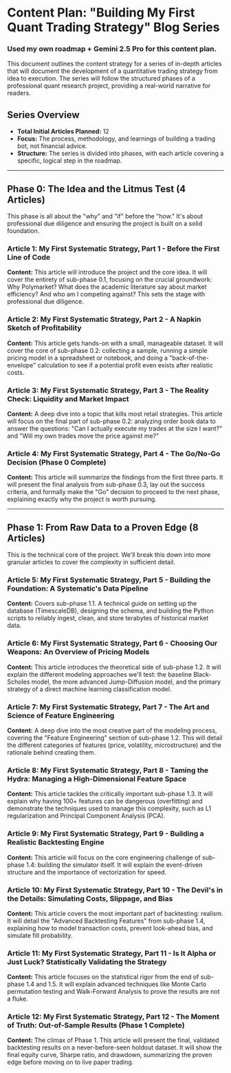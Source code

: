 # Content Plan: "Building My First Quant Trading Strategy" Blog Series

### Used my own roadmap + Gemini 2.5 Pro for this content plan.

This document outlines the content strategy for a series of in-depth articles that will document the development of a quantitative trading strategy from idea to execution. The series will follow the structured phases of a professional quant research project, providing a real-world narrative for readers.

## Series Overview

*   **Total Initial Articles Planned:** 12
*   **Focus:** The process, methodology, and learnings of building a trading bot, not financial advice.
*   **Structure:** The series is divided into phases, with each article covering a specific, logical step in the roadmap.

---

## Phase 0: The Idea and the Litmus Test (4 Articles)

This phase is all about the "why" and "if" before the "how." It's about professional due diligence and ensuring the project is built on a solid foundation.

### Article 1: My First Systematic Strategy, Part 1 - Before the First Line of Code

**Content:** This article will introduce the project and the core idea. It will cover the entirety of sub-phase 0.1, focusing on the crucial groundwork: Why Polymarket? What does the academic literature say about market efficiency? And who am I competing against? This sets the stage with professional due diligence.

### Article 2: My First Systematic Strategy, Part 2 - A Napkin Sketch of Profitability

**Content:** This article gets hands-on with a small, manageable dataset. It will cover the core of sub-phase 0.2: collecting a sample, running a simple pricing model in a spreadsheet or notebook, and doing a "back-of-the-envelope" calculation to see if a potential profit even exists after realistic costs.

### Article 3: My First Systematic Strategy, Part 3 - The Reality Check: Liquidity and Market Impact

**Content:** A deep dive into a topic that kills most retail strategies. This article will focus on the final part of sub-phase 0.2: analyzing order book data to answer the questions: "Can I actually execute my trades at the size I want?" and "Will my own trades move the price against me?"

### Article 4: My First Systematic Strategy, Part 4 - The Go/No-Go Decision (Phase 0 Complete)

**Content:** This article will summarize the findings from the first three parts. It will present the final analysis from sub-phase 0.3, lay out the success criteria, and formally make the "Go" decision to proceed to the next phase, explaining exactly why the project is worth pursuing.

---

## Phase 1: From Raw Data to a Proven Edge (8 Articles)

This is the technical core of the project. We'll break this down into more granular articles to cover the complexity in sufficient detail.

### Article 5: My First Systematic Strategy, Part 5 - Building the Foundation: A Systematic's Data Pipeline

**Content:** Covers sub-phase 1.1. A technical guide on setting up the database (TimescaleDB), designing the schema, and building the Python scripts to reliably ingest, clean, and store terabytes of historical market data.

### Article 6: My First Systematic Strategy, Part 6 - Choosing Our Weapons: An Overview of Pricing Models

**Content:** This article introduces the theoretical side of sub-phase 1.2. It will explain the different modeling approaches we'll test: the baseline Black-Scholes model, the more advanced Jump-Diffusion model, and the primary strategy of a direct machine learning classification model.

### Article 7: My First Systematic Strategy, Part 7 - The Art and Science of Feature Engineering

**Content:** A deep dive into the most creative part of the modeling process, covering the "Feature Engineering" section of sub-phase 1.2. This will detail the different categories of features (price, volatility, microstructure) and the rationale behind creating them.

### Article 8: My First Systematic Strategy, Part 8 - Taming the Hydra: Managing a High-Dimensional Feature Space

**Content:** This article tackles the critically important sub-phase 1.3. It will explain why having 100+ features can be dangerous (overfitting) and demonstrate the techniques used to manage this complexity, such as L1 regularization and Principal Component Analysis (PCA).

### Article 9: My First Systematic Strategy, Part 9 - Building a Realistic Backtesting Engine

**Content:** This article will focus on the core engineering challenge of sub-phase 1.4: building the simulator itself. It will explain the event-driven structure and the importance of vectorization for speed.

### Article 10: My First Systematic Strategy, Part 10 - The Devil's in the Details: Simulating Costs, Slippage, and Bias

**Content:** This article covers the most important part of backtesting: realism. It will detail the "Advanced Backtesting Features" from sub-phase 1.4, explaining how to model transaction costs, prevent look-ahead bias, and simulate fill probability.

### Article 11: My First Systematic Strategy, Part 11 - Is It Alpha or Just Luck? Statistically Validating the Strategy

**Content:** This article focuses on the statistical rigor from the end of sub-phase 1.4 and 1.5. It will explain advanced techniques like Monte Carlo permutation testing and Walk-Forward Analysis to prove the results are not a fluke.

### Article 12: My First Systematic Strategy, Part 12 - The Moment of Truth: Out-of-Sample Results (Phase 1 Complete)

**Content:** The climax of Phase 1. This article will present the final, validated backtesting results on a never-before-seen holdout dataset. It will show the final equity curve, Sharpe ratio, and drawdown, summarizing the proven edge before moving on to live paper trading.